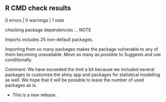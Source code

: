 ## R CMD check results

0 errors | 0 warnings | 1 note

checking package dependencies ... NOTE

Imports includes 25 non-default packages.

Importing from so many packages makes the package vulnerable to any of them becoming unavailable. Move as many as possible to Suggests and use conditionally.

Comment: We have exceeded the limit a bit because we included several packages to customize the shiny app and packages for statistical modelling as well. We hope that it will be possible to leave the number of used packages as is.

* This is a new release.

